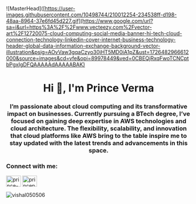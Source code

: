 ![MasterHead]([https://user-images.githubusercontent.com/10498744/210012254-234538ff-d198-48aa-8964-37e6fd45d227.gif](https://www.google.com/url?sa=i&url=https%3A%2F%2Fwww.vecteezy.com%2Fvector-art%2F12720075-cloud-computing-social-media-banner-hi-tech-cloud-connection-technology-linkedin-cover-internet-business-technology-header-global-data-information-exchange-background-vector-illustration&psig=AOvVaw3gqaCzyo30jHT5MD0iA1pZ&ust=1726482966612000&source=images&cd=vfe&opi=89978449&ved=0CBEQjRxqFwoTCNCptbPgxIgDFQAAAAAdAAAAABAK)
<h1 align="center">Hi 👋, I'm Prince Verma</h1>
<h3 align="center">
  I’m passionate about cloud computing and its transformative impact on businesses. Currently pursuing a BTech degree, I’ve focused on gaining deep expertise in AWS technologies and cloud architecture. The flexibility, scalability, and innovation that cloud platforms like AWS bring to the table inspire me to stay updated with the latest trends and advancements in this space.
</h3>
<h3 align="left">Connect with me:</h3>
<p align="left">
  <a href="https://www.linkedin.com/in/prince-verma-579444246/" target="blank"
    ><img
      align="center"
      src="https://raw.githubusercontent.com/rahuldkjain/github-profile-readme-generator/master/src/images/icons/Social/linked-in-alt.svg"
      alt="prince-verma-579444246"
      height="30"
      width="40"
  /></a>
  <a href="https://www.instagram.com/princepodwalverma/" target="blank"
    ><img
      align="center"
      src="https://raw.githubusercontent.com/rahuldkjain/github-profile-readme-generator/master/src/images/icons/Social/instagram.svg"
      alt="princepodwalverma"
      height="30"
      width="40"
  /></a>
  </p>

</p>

<p>
</p>

<p>
  <img
    align="center"
    src="https://github-readme-streak-stats.herokuapp.com/?user=vishal050506&"
    alt="vishal050506"
  />
</p>
